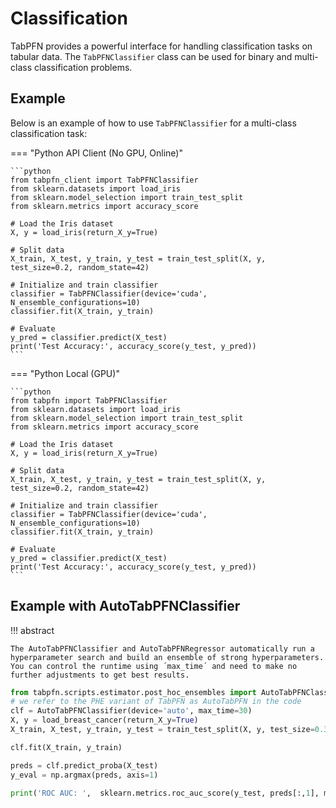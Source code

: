 # Classification

TabPFN provides a powerful interface for handling classification tasks on tabular data. The `TabPFNClassifier` class can be used for binary and multi-class classification problems.

## Example

Below is an example of how to use `TabPFNClassifier` for a multi-class classification task:

=== "Python API Client (No GPU, Online)"

	```python
	from tabpfn_client import TabPFNClassifier
	from sklearn.datasets import load_iris
	from sklearn.model_selection import train_test_split
	from sklearn.metrics import accuracy_score
	
	# Load the Iris dataset
	X, y = load_iris(return_X_y=True)
	
	# Split data
	X_train, X_test, y_train, y_test = train_test_split(X, y, test_size=0.2, random_state=42)
	
	# Initialize and train classifier
	classifier = TabPFNClassifier(device='cuda', N_ensemble_configurations=10)
	classifier.fit(X_train, y_train)
	
	# Evaluate
	y_pred = classifier.predict(X_test)
	print('Test Accuracy:', accuracy_score(y_test, y_pred))
	```
=== "Python Local (GPU)"

	```python
	from tabpfn import TabPFNClassifier
	from sklearn.datasets import load_iris
	from sklearn.model_selection import train_test_split
	from sklearn.metrics import accuracy_score
	
	# Load the Iris dataset
	X, y = load_iris(return_X_y=True)
	
	# Split data
	X_train, X_test, y_train, y_test = train_test_split(X, y, test_size=0.2, random_state=42)
	
	# Initialize and train classifier
	classifier = TabPFNClassifier(device='cuda', N_ensemble_configurations=10)
	classifier.fit(X_train, y_train)
	
	# Evaluate
	y_pred = classifier.predict(X_test)
	print('Test Accuracy:', accuracy_score(y_test, y_pred))
	```


## Example with AutoTabPFNClassifier

!!! abstract
	
	The AutoTabPFNClassifier and AutoTabPFNRegressor automatically run a hyperparameter search and build an ensemble of strong hyperparameters. You can control the runtime using ´max_time´ and need to make no further adjustments to get best results.

```python
from tabpfn.scripts.estimator.post_hoc_ensembles import AutoTabPFNClassifier, AutoTabPFNRegressor
# we refer to the PHE variant of TabPFN as AutoTabPFN in the code
clf = AutoTabPFNClassifier(device='auto', max_time=30)
X, y = load_breast_cancer(return_X_y=True)
X_train, X_test, y_train, y_test = train_test_split(X, y, test_size=0.33, random_state=42)

clf.fit(X_train, y_train)

preds = clf.predict_proba(X_test)
y_eval = np.argmax(preds, axis=1)

print('ROC AUC: ',  sklearn.metrics.roc_auc_score(y_test, preds[:,1], multi_class='ovr'), 'Accuracy', sklearn.metrics.accuracy_score(y_test, y_eval))
```